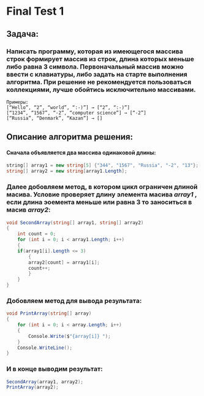 # Final Test 1
## Задача:
### Написать программу, которая из имеющегося массива строк формирует массив из строк, длина которых меньше либо равна 3 символа. Первоначальный массив можно ввести с клавиатуры, либо задать на старте выполнения алгоритма. При решение не рекомендуется пользоваться коллекциями, лучше обойтись исключительно массивами.


```
Примеры:
[“Hello”, “2”, “world”, “:-)”] → [“2”, “:-)”]
[“1234”, “1567”, “-2”, “computer science”] → [“-2”]
[“Russia”, “Denmark”, “Kazan”] → []
```
## Описание алгоритма решения:
#### Сначала объявляется два массива одинаковой длины:
```C#
﻿﻿string[] array1 = new string[5] {"344", "1567", "Russia", "-2", "13"};
string[] array2 = new string[array1.Length];
```
### Далее добовляем метод, в котором цикл ограничен длиной масива. Условие проверяет длину элемента масива *array1* , если длина эоемента меньше или равна 3 то заноситься в масив  *array2*:
```csharp
void SecondArray(string[] array1, string[] array2)
{
    int count = 0;
    for (int i = 0; i < array1.Length; i++)
    {
    if(array1[i].Length <= 3)
        {
        array2[count] = array1[i];
        count++;
        }
    }
}
```
### Добовляем метод для вывода результата:

```csharp
void PrintArray(string[] array)
{
    for (int i = 0; i < array.Length; i++)
    {
        Console.Write($"{array[i]} ");
    }
    Console.WriteLine();
}
```
### И в конце выводим результат:
```csharp
SecondArray(array1, array2);
PrintArray(array2);
```
